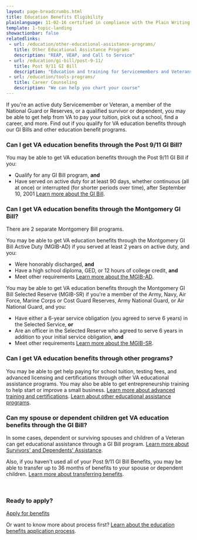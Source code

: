 ```yaml
---
layout: page-breadcrumbs.html
title: Education Benefits Eligibility 
plainlanguage: 11-02-16 certified in compliance with the Plain Writing Act
template: 1-topic-landing
showactionbar: false
relatedlinks:
 - url: /education/other-educational-assistance-programs/
   title: Other Educational Assistance Programs
   description: "REAP, VEAP, and Call to Service"
 - url: /education/gi-bill/post-9-11/
   title: Post 9/11 GI Bill
   description: "Education and training for Servicemembers and Veterans"
 - url: /education/tools-programs/
   title: Career Counseling
   description: "We can help you chart your course"
---
```


If you're an active duty Servicemember or Veteran, a member of the National Guard or Reserves, or a qualified survivor or dependent, you may be able to get help from VA to pay your tuition, pick out a school, find a career, and more. Find out if you qualify for VA education benefits through our GI Bills and other education benefit programs.

<div class="feature" markdown="1">

### Can I get VA education benefits through the Post 9/11 GI Bill?

You may be able to get VA education benefits through the Post 9/11 GI Bill if you:

- Qualify for any GI Bill program, **and**
- Have served on active duty for at least 90 days, whether continuous (all at once) or interrupted (for shorter periods over time), after September 10, 2001
[Learn more about the GI Bill](/education/gi-bill/post-9-11/).

### Can I get VA education benefits through the Montgomery GI Bill? 

There are 2 separate Montgomery Bill programs. 

You may be able to get VA education benefits through the Montgomery GI Bill Active Duty (MGIB-AD) if you served at least 2 years on active duty, and you:
- Were honorably discharged, **and**
- Have a high school diploma, GED, or 12 hours of college credit, **and** 
- Meet other requirements 
[Learn more about the MGIB-AD](/education/gi-bill/montgomery-active-duty/).

You may be able to get VA education benefits through the Montgomery GI Bill Selected Reserve (MGIB-SR) if you're a member of the Army, Navy, Air Force, Marine Corps or Cost Guard Reserves, Army National Guard, or Air National Guard, and you:
- Have either a 6-year service obligation (you agreed to serve 6 years) in the Selected Service, **or**
- Are an officer in the Selected Reserve who agreed to serve 6 years in addition to your initial service obligation, **and**
- Meet other requirements
[Learn more about the MGIB-SR](/education/gi-bill/montgomery-selected-reserve/).

### Can I get VA education benefits through other programs?

You may be able to get help paying for school tuition, testing fees, and advanced licensing and certifications through other VA educational assistance programs. You may also be able to get entrepreneurship training to help start or improve a small business. 
[Learn more about advanced training and certifications](/education/advanced-training-and-certifications/).
[Learn about other educational assistance programs](/education/gi-bill/).

### Can my spouse or dependent children get VA education benefits through the GI Bill?

In some cases, dependent or surviving spouses and children of a Veteran can get educational assistance through a GI Bill program. [Learn more about Survivors' and Dependents' Assistance](/education/gi-bill/survivors-dependent-assistance/).

Also, if you haven't used all of your Post 9/11 GI Bill Benefits, you may be able to transfer up to 36 months of benefits to your spouse or dependent children. [Learn more about transferring benefits](/education/gi-bill/transfer/). 

</div>

<div markdown="0"><br></div>

### Ready to apply?

<a class="usa-button-primary va-button-primary" href="/education/apply-for-education-benefits/application/1990/introduction">Apply for benefits</a>

Or want to know more about process first?
[Learn about the education benefits application process](/education/apply). 

<div markdown="0"><br></div>
